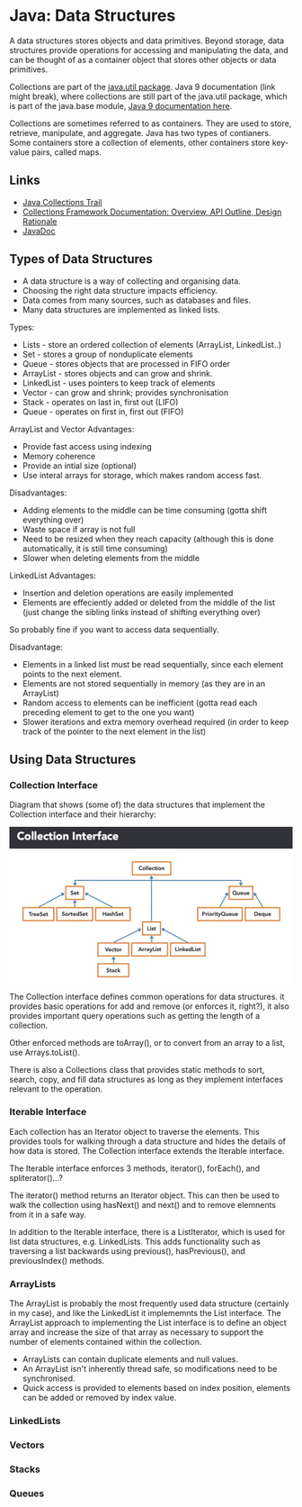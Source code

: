 # Java: Data Structures

A data structures stores objects and data primitives. Beyond storage, data structures provide operations for accessing and manipulating the data, and can be thought of as a container object that stores other objects or data primitives.

Collections are part of the [java.util package](https://docs.oracle.com/javase/8/docs/api/index.html).
Java 9 documentation (link might break), where collections are still part of the java.util package, which is part of the java.base module, [Java 9 documentation here](http://download.java.net/java/jdk9/docs/api/java/util/package-summary.html).

Collections are sometimes referred to as containers. They are used to store, retrieve, manipulate, and aggregate. Java has two types of contianers. Some containers store a collection of elements, other containers store key-value pairs, called maps.

## Links

* [Java Collections Trail](http://docs.oracle.com/javase/tutorial/collections/index.html)
* [Collections Framework Documentation: Overview, API Outline, Design Rationale](http://download.java.net/java/jdk9/docs/api/java/util/doc-files/coll-index.html)
* [JavaDoc](http://download.java.net/java/jdk9/docs/api/java/util/package-summary.html)

## Types of Data Structures

* A data structure is a way of collecting and organising data.
* Choosing the right data structure impacts efficiency.
* Data comes from many sources, such as databases and files.
* Many data structures are implemented as linked lists.

Types:

* Lists - store an ordered collection of elements (ArrayList, LinkedList..)
* Set - stores a group of nonduplicate elements
* Queue - stores objects that are processed in FIFO order
* ArrayList - stores objects and can grow and shrink.
* LinkedList - uses pointers to keep track of elements
* Vector - can grow and shrink; provides synchronisation
* Stack - operates on last in, first out (LIFO)
* Queue - operates on first in, first out (FIFO)

ArrayList and Vector Advantages:

* Provide fast access using indexing
* Memory coherence
* Provide an intial size (optional)
* Use interal arrays for storage, which makes random access fast.

Disadvantages:

* Adding elements to the middle can be time consuming (gotta shift everything over)
* Waste space if array is not full
* Need to be resized when they reach capacity (although this is done automatically, it is still time consuming)
* Slower when deleting elements from the middle

LinkedList Advantages:

* Insertion and deletion operations are easily implemented
* Elements are effeciently added or deleted from the middle of the list (just change the sibling links instead of shifting everything over)

So probably fine if you want to access data sequentially.

Disadvantage:

* Elements in a linked list must be read sequentially, since each element points to the next element.
* Elements are not stored sequentially in memory (as they are in an ArrayList)
* Random access to elements can be inefficient (gotta read each preceding element to get to the one you want)
* Slower iterations and extra memory overhead required (in order to keep track of the pointer to the next element in the list)

## Using Data Structures

### Collection Interface

Diagram that shows (some of) the data structures that implement the Collection interface and their hierarchy:

![Collection Interfaces](../../Assets/CollectionsDiagram.png)

The Collection interface defines common operations for data structures. it provides basic operations for add and remove (or enforces it, right?), it also provides important query operations such as getting the length of a collection.

Other enforced methods are toArray(), or to convert from an array to a list, use Arrays.toList().

There is also a Collections class that provides static methods to sort, search, copy, and fill data structures as long as they implement interfaces relevant to the operation.

### Iterable Interface

Each collection has an Iterator object to traverse the elements. This provides tools for walking through a data structure and hides the details of how data is stored. The Collection interface extends the Iterable interface.

The Iterable interface enforces 3 methods, iterator(), forEach(), and spliterator()...?

The iterator() method returns an Iterator object. This can then be used to walk the collection using hasNext() and next() and to remove elemnents from it in a safe way.

In addition to the Iterable interface, there is a ListIterator, which is used for list data structures, e.g. LinkedLists. This adds functionality such as traversing a list backwards using previous(), hasPrevious(), and previousIndex() methods.

### ArrayLists

The ArrayList is probably the most frequently used data structure (certainly in my case), and like the LinkedList it implememnts the List interface. The ArrayList approach to implementing the List interface is to define an object array and increase the size of that array as necessary to support the number of elements contained within the collection.

* ArrayLists can contain duplicate elements and null values.
* An ArrayList isn't inherently thread safe, so modifications need to be synchronised.
* Quick access is provided to elements based on index position, elements can be added or removed by index value.

### LinkedLists

### Vectors

### Stacks

### Queues